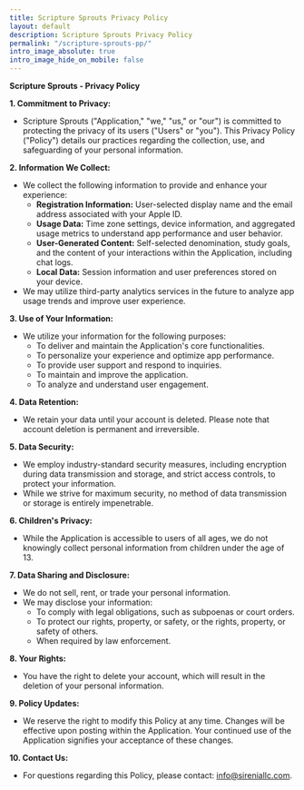 ```yaml
---
title: Scripture Sprouts Privacy Policy
layout: default
description: Scripture Sprouts Privacy Policy
permalink: "/scripture-sprouts-pp/"
intro_image_absolute: true
intro_image_hide_on_mobile: false
---
```


**Scripture Sprouts - Privacy Policy**

**1. Commitment to Privacy:**

* Scripture Sprouts ("Application," "we," "us," or "our") is committed to protecting the privacy of its users ("Users" or "you"). This Privacy Policy ("Policy") details our practices regarding the collection, use, and safeguarding of your personal information.

**2. Information We Collect:**

* We collect the following information to provide and enhance your experience:
    * **Registration Information:** User-selected display name and the email address associated with your Apple ID.
    * **Usage Data:** Time zone settings, device information, and aggregated usage metrics to understand app performance and user behavior.
    * **User-Generated Content:** Self-selected denomination, study goals, and the content of your interactions within the Application, including chat logs.
    * **Local Data:** Session information and user preferences stored on your device.
* We may utilize third-party analytics services in the future to analyze app usage trends and improve user experience.

**3. Use of Your Information:**

* We utilize your information for the following purposes:
    * To deliver and maintain the Application's core functionalities.
    * To personalize your experience and optimize app performance.
    * To provide user support and respond to inquiries.
    * To maintain and improve the application.
    * To analyze and understand user engagement.

**4. Data Retention:**

* We retain your data until your account is deleted. Please note that account deletion is permanent and irreversible.

**5. Data Security:**

* We employ industry-standard security measures, including encryption during data transmission and storage, and strict access controls, to protect your information.
* While we strive for maximum security, no method of data transmission or storage is entirely impenetrable.

**6. Children's Privacy:**

* While the Application is accessible to users of all ages, we do not knowingly collect personal information from children under the age of 13.

**7. Data Sharing and Disclosure:**

* We do not sell, rent, or trade your personal information.
* We may disclose your information:
    * To comply with legal obligations, such as subpoenas or court orders.
    * To protect our rights, property, or safety, or the rights, property, or safety of others.
    * When required by law enforcement.

**8. Your Rights:**

* You have the right to delete your account, which will result in the deletion of your personal information.

**9. Policy Updates:**

* We reserve the right to modify this Policy at any time. Changes will be effective upon posting within the Application. Your continued use of the Application signifies your acceptance of these changes.

**10. Contact Us:**

* For questions regarding this Policy, please contact: [info@sireniallc.com](mailto:info@sireniallc.com).